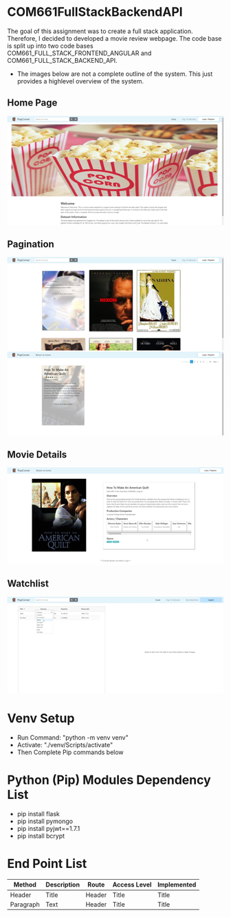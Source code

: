 # COM661FullStackBackendAPI

The goal of this assignment was to create a full stack application. Therefore, I decided to developed a movie review webpage.
The code base is split up into two code bases COM661_FULL_STACK_FRONTEND_ANGULAR and COM661_FULL_STACK_BACKEND_API.

* The images below are not a complete outline of the system. This just provides a highlevel overview of the system.

## Home Page

![Home Page Image](./ReadMe-Imgs/home-page.png)

## Pagination

![Pagination One](./ReadMe-Imgs/pagination1.png)
![Pagination Two](./ReadMe-Imgs/pagination2.png)


## Movie Details

![Movie Details](./ReadMe-Imgs/details.png)

## Watchlist

![Watchlist](./ReadMe-Imgs/watchlist.png)


# Venv Setup

- Run Command: "python -m venv venv"
- Activate: "./venv/Scripts/activate"
- Then Complete Pip commands below

# Python (Pip) Modules Dependency List

- pip install flask
- pip install pymongo
- pip install pyjwt==1.7.1
- pip install bcrypt

# End Point List

| Method | Description | Route | Access Level | Implemented
| --- | ----------- | --- | ----------- | ----------- |
| Header | Title | Header | Title | Title |
| Paragraph | Text | Header | Title | Title |
